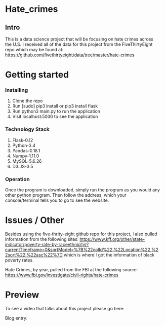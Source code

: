 # Hate_crimes
## Intro

This is a data science project that will be focusing on hate crimes across the U.S. I received all of the data for this project from the FiveThirtyEight repo which may be found at: https://github.com/fivethirtyeight/data/tree/master/hate-crimes


# Getting started
### Installing

1. Clone the repo
2. Run [sudo] pip3 install or pip3 install flask
3. Run python3 main.py to run the application
6. Visit localhost:5000 to see the application

### Technology Stack

1. Flask-0.12
2. Python-3.4
3. Pandas-0.18.1
4. Numpy-1.11.0
5. MySQL-5.6.26
6. D3.JS-3.5

### Operation

Once the program is downloaded, simply run the program as you would any other python program.
Then follow the address, which your console/terminal tells you to go to see the
website.

# Issues / Other

Besides using the five-thrity-eight github repo for this project, I also pulled information from the following sites: https://www.kff.org/other/state-indicator/poverty-rate-by-raceethnicity/?currentTimeframe=0&sortModel=%7B%22colId%22:%22Location%22,%22sort%22:%22asc%22%7D which is where I got the information of black poverty rates. 

Hate Crimes, by year, pulled from the FBI at the following source: 
https://www.fbi.gov/investigate/civil-rights/hate-crimes


# Preview

To see a video that talks about this project please go here: 

Blog entry:
